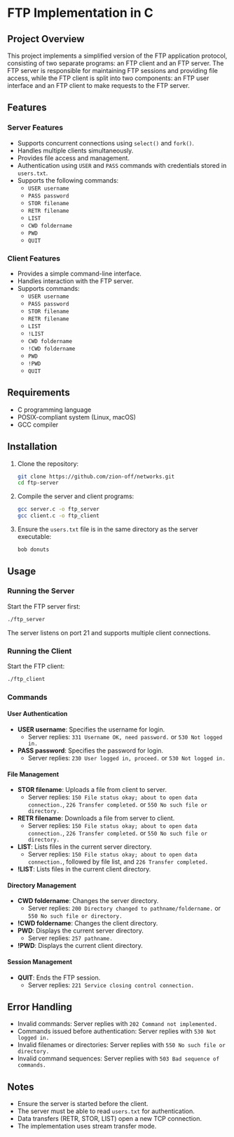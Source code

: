 # FTP Implementation in C

## Project Overview

This project implements a simplified version of the FTP application protocol, consisting of two separate programs: an FTP client and an FTP server. The FTP server is responsible for maintaining FTP sessions and providing file access, while the FTP client is split into two components: an FTP user interface and an FTP client to make requests to the FTP server.

## Features

### Server Features
- Supports concurrent connections using `select()` and `fork()`.
- Handles multiple clients simultaneously.
- Provides file access and management.
- Authentication using `USER` and `PASS` commands with credentials stored in `users.txt`.
- Supports the following commands:
  - `USER username`
  - `PASS password`
  - `STOR filename`
  - `RETR filename`
  - `LIST`
  - `CWD foldername`
  - `PWD`
  - `QUIT`

### Client Features
- Provides a simple command-line interface.
- Handles interaction with the FTP server.
- Supports commands:
  - `USER username`
  - `PASS password`
  - `STOR filename`
  - `RETR filename`
  - `LIST`
  - `!LIST`
  - `CWD foldername`
  - `!CWD foldername`
  - `PWD`
  - `!PWD`
  - `QUIT`

## Requirements

- C programming language
- POSIX-compliant system (Linux, macOS)
- GCC compiler

## Installation

1. Clone the repository:
    ```bash
    git clone https://github.com/zion-off/networks.git
    cd ftp-server
    ```

2. Compile the server and client programs:
    ```bash
    gcc server.c -o ftp_server
    gcc client.c -o ftp_client
    ```

3. Ensure the `users.txt` file is in the same directory as the server executable:
    ```text
    bob donuts
    ```

## Usage

### Running the Server
Start the FTP server first:
```bash
./ftp_server
```
The server listens on port 21 and supports multiple client connections.

### Running the Client
Start the FTP client:
```bash
./ftp_client
```

### Commands

#### User Authentication
- **USER username**: Specifies the username for login.
  - Server replies: `331 Username OK, need password.` or `530 Not logged in.`
- **PASS password**: Specifies the password for login.
  - Server replies: `230 User logged in, proceed.` or `530 Not logged in.`

#### File Management
- **STOR filename**: Uploads a file from client to server.
  - Server replies: `150 File status okay; about to open data connection.`, `226 Transfer completed.` or `550 No such file or directory.`
- **RETR filename**: Downloads a file from server to client.
  - Server replies: `150 File status okay; about to open data connection.`, `226 Transfer completed.` or `550 No such file or directory.`
- **LIST**: Lists files in the current server directory.
  - Server replies: `150 File status okay; about to open data connection.`, followed by file list, and `226 Transfer completed.`
- **!LIST**: Lists files in the current client directory.

#### Directory Management
- **CWD foldername**: Changes the server directory.
  - Server replies: `200 Directory changed to pathname/foldername.` or `550 No such file or directory.`
- **!CWD foldername**: Changes the client directory.
- **PWD**: Displays the current server directory.
  - Server replies: `257 pathname.`
- **!PWD**: Displays the current client directory.

#### Session Management
- **QUIT**: Ends the FTP session.
  - Server replies: `221 Service closing control connection.`

## Error Handling
- Invalid commands: Server replies with `202 Command not implemented.`
- Commands issued before authentication: Server replies with `530 Not logged in.`
- Invalid filenames or directories: Server replies with `550 No such file or directory.`
- Invalid command sequences: Server replies with `503 Bad sequence of commands.`

## Notes
- Ensure the server is started before the client.
- The server must be able to read `users.txt` for authentication.
- Data transfers (RETR, STOR, LIST) open a new TCP connection.
- The implementation uses stream transfer mode.